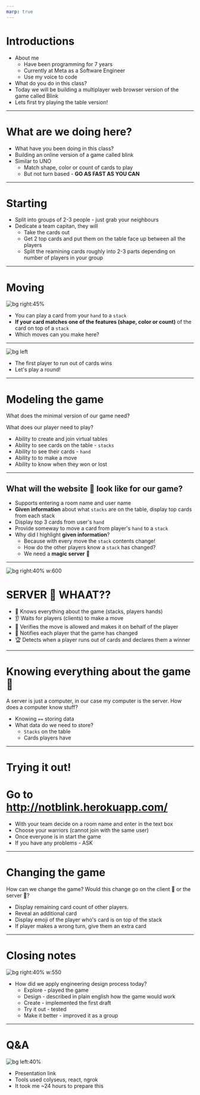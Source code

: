 ```yaml
---
marp: true
---
```


<!-- _backgroundImage: 'url(./greetings-background.png)' -->

# Introductions <!-- +5 minutes -->

* About me
  * Have been programming for 7 years
  * Currently at Meta as a Software Engineer
  * Use my voice to code
* What do you do in this class?
* Today we will be building a multiplayer web browser version of the game called Blink
* Lets first try playing the table version!

---

# What are we doing here?

* What have you been doing in this class?
* Building an online version of a game called blink
* Similar to UNO
  * Match shape, color or count of cards to play
  * But not turn based - **GO AS FAST AS YOU CAN**

---

# Starting

* Split into groups of 2-3 people - just grab your neighbours
* Dedicate a team capitan, they will
  * Take the cards out
  * Get 2 top cards and put them on the table face up between all the players
  * Split the reamining cards roughly into 2-3 parts depending on number of players in your group
---

# Moving

![bg right:45%](game%20state%20example.png)

- You can play a card from your `hand` to a `stack`
- **If your card matches one of the features (shape, color or count)** of the card on top of a `stack`
- Which moves can you make here?

---

![bg left](winning.jpeg)

- The first player to run out of cards wins
- Let's play a round!

---

# Modeling the game <!-- +15 minutes to do include pictures and code references -->

What does the minimal version of our game need?

What does our player need to play?

* Ability to create and join virtual tables
* Ability to see cards on the table - `stacks`
* Ability to see their cards - `hand`
* Ability to to make a move
* Ability to know when they won or lost

---

## What will the website 👶 look like for our game?

* Supports entering a room name and user name
* **Given information** about what `stacks` are on the table, display top cards from each stack
* Display top 3 cards from user's `hand`
* Provide someway to move a card from player's `hand` to a `stack`
* Why did I highlight **given information**?
  * Because with every move the `stack` contents change!
  * How do the other players know a `stack` has changed?
  * We need a **magic server** 🧙 

---

![bg right:40% w:600](client-server-model.webp)

# SERVER 🧙 WHAAT??

* 🦉 Knows everything about the game (stacks, players hands)
* 👂 Waits for players (clients) to make a move
* 👮 Verifies the move is allowed and makes it on behalf of the player
* 📢 Notifies each player that the game has changed
* 🏆 Detects when a player runs out of cards and declares them a winner

---

# Knowing everything about the game 🦉

A server is just a computer, in our case my computer is the server. How does a computer know stuff?
* Knowing `==` storing data
* What data do we need to store?
  * `Stacks` on the table
  * Cards players have

---
# Trying it out! <!-- +10  minutes -->

# Go to http://notblink.herokuapp.com/
- With your team decide on a room name and enter in the text box
- Choose your warriors (cannot join with the same user)
- Once everyone is in start the game
- If you have any problems - ASK
---

# Changing the game <!-- +7  minutes -->

How can we change the game? Would this change go on the client 👶 or the server 🧙?
  * Display remaining card count of other players.
  * Reveal an additional card
  * Display emoji of the player who's card is on top of the stack
  * If player makes a wrong turn, give them an extra card

---

# Closing notes <!-- +3  minutes -->

![bg right:40% w:550](engineering%20design%20process%202.jpeg)

* How did we apply engineering design process today?
  * Explore - played the game
  * Design - described in plain english how the game would work
  * Create - implemented the first draft
  * Try it out - tested
  * Make it better - improved it as a group

---

# Q&A <!-- +3  minutes -->

![bg left:40%](entertained.jpeg)

- Presentation link
- Tools used colyseus, react, ngrok
- It took me ~24 hours to prepare this
